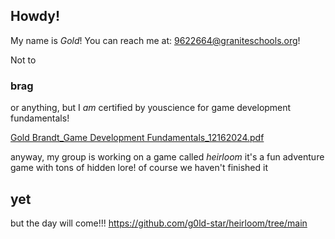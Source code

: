## Howdy!
My name is *Gold*!   You can reach me at: 9622664@graniteschools.org! 

Not to 
### brag
or anything, but I *am* certified by youscience for game development fundamentals! 

[Gold Brandt_Game Development Fundamentals_12162024.pdf](https://github.com/user-attachments/files/18212815/Gold.Brandt_Game.Development.Fundamentals_12162024.pdf)

anyway, my group is working on a game called *heirloom*
it's a fun adventure game with tons of hidden lore! of course we haven't finished it 
## yet 
but the day will come!!!
https://github.com/g0ld-star/heirloom/tree/main
